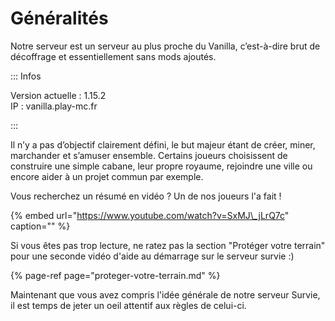 # Généralités

Notre serveur est un serveur au plus proche du Vanilla, c’est-à-dire brut de décoffrage et essentiellement sans mods ajoutés.

::: Infos

Version actuelle : 1.15.2  
IP : vanilla.play-mc.fr

:::

Il n’y a pas d’objectif clairement défini, le but majeur étant de créer, miner, marchander et s’amuser ensemble. Certains joueurs choisissent de construire une simple cabane, leur propre royaume, rejoindre une ville ou encore aider à un projet commun par exemple.

Vous recherchez un résumé en vidéo ? Un de nos joueurs l'a fait !

{% embed url="https://www.youtube.com/watch?v=SxMJ\_jLrQ7c" caption="" %}

Si vous êtes pas trop lecture, ne ratez pas la section "Protéger votre terrain" pour une seconde vidéo d'aide au démarrage sur le serveur survie :\)

{% page-ref page="proteger-votre-terrain.md" %}

Maintenant que vous avez compris l'idée générale de notre serveur Survie, il est temps de jeter un oeil attentif aux règles de celui-ci.

